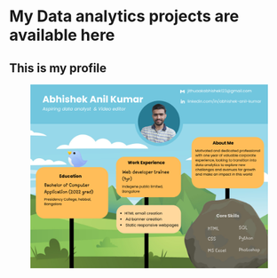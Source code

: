 # My Data analytics projects are available here


## This is my profile
<center><img src="https://github.com/Abhishek321Kumar/Data-analysis-files/blob/main/myprofile.png" width="85%" alt="Profile_data" /></center>
